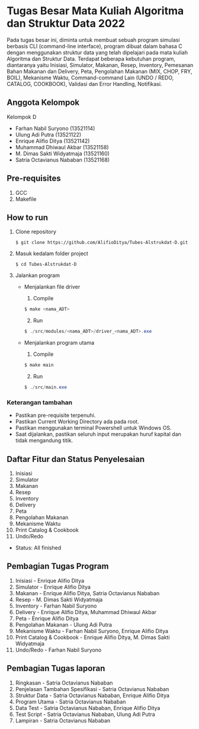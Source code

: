 # Tugas Besar Mata Kuliah Algoritma dan Struktur Data 2022
Pada tugas besar ini, diminta untuk membuat sebuah program simulasi berbasis CLI (command-line interface), program dibuat dalam bahasa C dengan menggunakan struktur data yang telah dipelajari pada mata kuliah Algoritma dan Struktur Data. Terdapat beberapa kebutuhan program, diantaranya yaitu Inisiasi, Simulator, Makanan, Resep, Inventory, Pemesanan Bahan Makanan dan Delivery, Peta, Pengolahan Makanan (MIX, CHOP, FRY, BOIL), Mekanisme Waktu, Command-command Lain (UNDO / REDO, CATALOG, COOKBOOK), Validasi dan Error Handling, Notifikasi. 

## Anggota Kelompok
Kelompok D
- Farhan Nabil Suryono (13521114) 
- Ulung Adi Putra (13521122) 
- Enrique Alifio Ditya (13521142) 
- Muhammad Dhiwaul Akbar (13521158) 
- M. Dimas Sakti Widyatmaja (13521160) 
- Satria Octavianus Nababan	(13521168)

## Pre-requisites
1. GCC
2. Makefile

## How to run
1. Clone repository
    ```
    $ git clone https://github.com/AlifioDitya/Tubes-Alstrukdat-D.git
    ```
2. Masuk kedalam folder project
    ```
    $ cd Tubes-Alstrukdat-D
    ```
3. Jalankan program
    * Menjalankan file driver
    
      1. Compile
        ```Powershell
        $ make <nama_ADT>
        ```
      2. Run
        ```Powershell
        $ ./src/modules/<nama_ADT>/driver_<nama_ADT>.exe
        ```
    * Menjalankan program utama
      1. Compile
        ```Powershell
        $ make main
        ```
      2. Run
        ```Powershell
        $ ./src/main.exe
        ```

### Keterangan tambahan
- Pastikan pre-requisite terpenuhi.
- Pastikan Current Working Directory ada pada root.
- Pastikan menggunakan terminal Powershell untuk Windows OS.
- Saat dijalankan, pastikan seluruh input merupakan huruf kapital dan tidak mengandung titik.

## Daftar Fitur dan Status Penyelesaian

1. Inisiasi
2. Simulator
3. Makanan
4. Resep
5. Inventory
6. Delivery
7. Peta
8. Pengolahan Makanan
9. Mekanisme Waktu
10. Print Catalog & Cookbook
11. Undo/Redo

* Status: All finished

## Pembagian Tugas Program
1. Inisiasi - Enrique Alifio Ditya
2. Simulator - Enrique Alifio Ditya
3. Makanan - Enrique Alifio Ditya, Satria Octavianus Nababan
4. Resep - M. Dimas Sakti Widyatmaja
5. Inventory - Farhan Nabil Suryono
6. Delivery - Enrique Alifio Ditya, Muhammad Dhiwaul Akbar
7. Peta - Enrique Alifio Ditya
8. Pengolahan Makanan - Ulung Adi Putra
9. Mekanisme Waktu - Farhan Nabil Suryono, Enrique Alifio Ditya
10. Print Catalog & Cookbook - Enrique Alifio Ditya, M. Dimas Sakti Widyatmaja
11. Undo/Redo - Farhan Nabil Suryono

## Pembagian Tugas laporan
1. Ringkasan	- Satria Octavianus Nababan
2. Penjelasan Tambahan Spesifikasi	- Satria Octavianus Nababan
3. Struktur Data -	Satria Octavianus Nababan, Enrique Alifio Ditya
4. Program Utama -	Satria Octavianus Nababan
5. Data Test -	Satria Octavianus Nababan, Enrique Alifio Ditya
6. Test Script -	Satria Octavianus Nababan, Ulung Adi Putra
7. Lampiran -	Satria Octavianus Nababan
